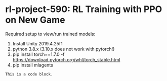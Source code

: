 # rl-project-590: RL Training with PPO on New Game

Required setup to view/run trained models:
1. Install Unity 2019.4.25f1
2. python 3.8.x (3.10.x does not work with pytorch!)
3. pip install torch==1.7.0 -f https://download.pytorch.org/whl/torch_stable.html
4. pip install mlagents

<pre><code>This is a code block.
</code></pre>
